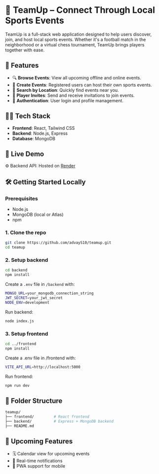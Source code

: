 # 🏀 TeamUp – Connect Through Local Sports Events

TeamUp is a full-stack web application designed to help users discover, join, and host local sports events. Whether it's a football match in the neighborhood or a virtual chess tournament, TeamUp brings players together with ease.

## 🌟 Features

- 🔍 **Browse Events**: View all upcoming offline and online events.
- 📅 **Create Events**: Registered users can host their own sports events.
- 📍 **Search by Location**: Quickly find events near you.
- 🎯 **Player Invites**: Send and receive invitations to join events.
- 🔐 **Authentication**: User login and profile management.

## 🧑‍💻 Tech Stack

- **Frontend**: React, Tailwind CSS
- **Backend**: Node.js, Express
- **Database**: MongoDB

## 🚀 Live Demo

<!--🌐 [Live Site](https://teamup-6goy.onrender.com) -->
⚙️ Backend API: Hosted on [Render](https://render.com)

## 🛠️ Getting Started Locally

### Prerequisites

- Node.js
- MongoDB (local or Atlas)
- npm

### 1. Clone the repo

```bash
git clone https://github.com/advayS10/teamup.git
cd teamup
```
### 2. Setup backend

```bash
cd backend
npm install
```

Create a `.env` file in `/backend` with:

```bash
MONGO_URL=your_mongodb_connection_string
JWT_SECRET=your_jwt_secret
NODE_ENV=development
```

Run backend:

```bash
node index.js
```

### 3. Setup frontend

```bash
cd ../frontend
npm install
```

Create a .env file in /frontend with:

```bash
VITE_API_URL=http://localhost:5000
```

Run frontend:

```bash
npm run dev
```

## 📂 Folder Structure

```bash
teamup/
├── frontend/         # React frontend
├── backend/          # Express + MongoDB backend
├── README.md
```

## 📌 Upcoming Features

- 🗓 Calendar view for upcoming events
- 🔔 Real-time notifications
- 📱 PWA support for mobile





